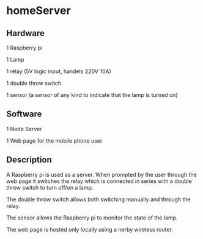 # homeServer

Hardware
------------------------
1 Raspberry pi

1 Lamp

1 relay (5V logic input, handels 220V 10A)

1 double throw switch

1 sensor (a sensor of any kind to indicate that the lamp is turned on)

Software
------------------------
1 Node Server

1 Web page for the mobile phone user

Description
------------------------
A Raspberry pi is used as a server. When prompted by the user through the web page
it switches the relay which is connected in series with a double throw switch to 
turn off/on a lamp.

The double throw switch allows both switching manually and through the relay.

The sensor allows the Raspberry pi to monitor the state of the lamp.

The web page is hosted only locally using a nerby wireless router.
